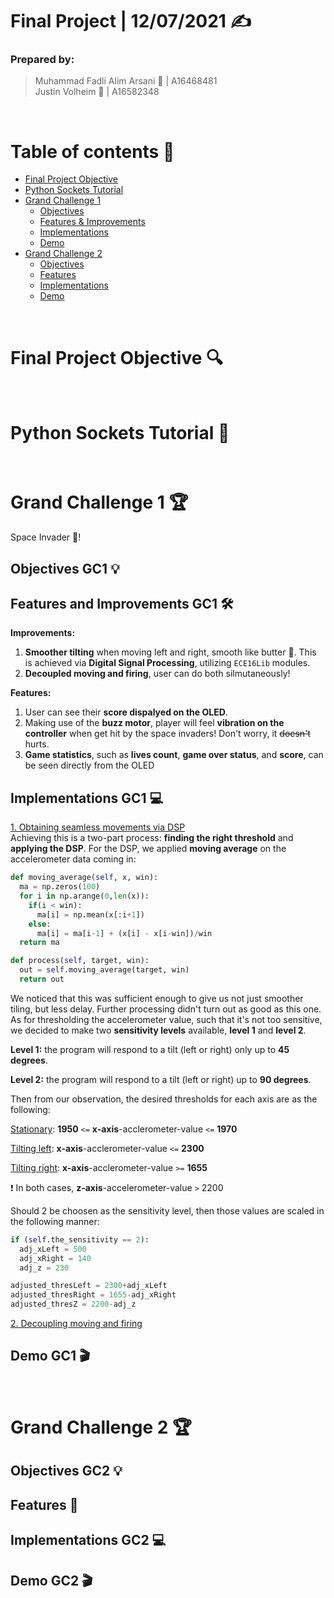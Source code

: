 # Final Project | 12/07/2021 :writing_hand:
### Prepared by:  
> Muhammad Fadli Alim Arsani :boy: | A16468481  
> Justin Volheim :man: | A16582348  

</br>  

Table of contents :bookmark_tabs:
=================================
* [Final Project Objective](#final-project-objective) 
* [Python Sockets Tutorial](#python-sockets-tutorial) 
* [Grand Challenge 1](#grand-challenge-1) 
  * [Objectives](#objectives-gc1) 
  * [Features & Improvements](#features-and-improvements-gc1) 
  * [Implementations](#implementations-gc1) 
  * [Demo](#demo-gc1) 
* [Grand Challenge 2](#grand-challenge-2) 
  * [Objectives](#objectives-gc2) 
  * [Features](#features)
  * [Implementations](#implementations-gc2) 
  * [Demo](#demo-gc2) 

</br>  

Final Project Objective :mag:
=============================

</br>  

Python Sockets Tutorial :memo:
==============================

</br>  

Grand Challenge 1 :trophy:
==========================
Space Invader :space_invader:!

Objectives GC1 :bulb:
---------------------

Features and Improvements GC1 :hammer_and_wrench:
-------------------------------------------------
__Improvements:__  
1. __Smoother tilting__ when moving left and right, smooth like butter :butter:. This is achieved via __Digital Signal Processing__, utilizing `ECE16Lib` modules.
2. __Decoupled moving and firing__, user can do both silmutaneously!

__Features:__  
1. User can see their __score dispalyed on the OLED__.
2. Making use of the __buzz motor__, player will feel __vibration on the controller__ when get hit by the space invaders! Don't worry, it ~~doesn't~~ hurts.
3. __Game statistics__, such as __lives count__, __game over status__, and __score__, can be seen directly from the OLED

Implementations GC1 :computer:
------------------------------
<ins>1. Obtaining seamless movements via DSP</ins>  
Achieving this is a two-part process: __finding the right threshold__ and __applying the DSP__. For the DSP, we applied __moving average__ on the accelerometer data coming in:  
```python
def moving_average(self, x, win):
  ma = np.zeros(100)
  for i in np.arange(0,len(x)):
    if(i < win):
      ma[i] = np.mean(x[:i+1])
    else:
      ma[i] = ma[i-1] + (x[i] - x[i-win])/win
  return ma

def process(self, target, win):
  out = self.moving_average(target, win)
  return out
```
We noticed that this was sufficient enough to give us not just smoother tiling, but less delay. Further processing didn't turn out as good as this one. As for thresholding the accelerometer value, such that it's not too sensitive, we decided to make two __sensitivity levels__ available, __level 1__ and __level 2__.  

__Level 1:__ the program will respond to a tilt (left or right) only up to __45 degrees__.  

__Level 2:__ the program will respond to a tilt (left or right) up to __90 degrees__.  

Then from our observation, the desired thresholds for each axis are as the following:  

<ins>Stationary</ins>:     __1950__  `<=`  __x-axis__-acclerometer-value `<=` __1970__  

<ins>Tilting left</ins>:   __x-axis__-acclerometer-value `<=` __2300__  

<ins>Tilting right</ins>:  __x-axis__-acclerometer-value `>=` __1655__  

:heavy_exclamation_mark: In both cases, __z-axis__-accelerometer-value `>` 2200

Should 2 be choosen as the sensitivity level, then those values are scaled in the following manner:  
```python
if (self.the_sensitivity == 2):
  adj_xLeft = 500
  adj_xRight = 140
  adj_z = 230

adjusted_thresLeft = 2300+adj_xLeft
adjusted_thresRight = 1655-adj_xRight
adjusted_thresZ = 2200-adj_z
```

<ins>2. Decoupling moving and firing</ins>  


Demo GC1 :clapper:
------------------

</br>  

Grand Challenge 2 :trophy:
==========================

Objectives GC2 :bulb:
---------------------

Features :star2:
----------------

Implementations GC2 :computer:
------------------------------

Demo GC2 :clapper:
------------------

